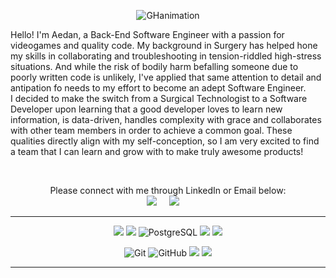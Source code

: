 <div align="center">

![GHanimation](https://media.giphy.com/media/EsTnC42r6jXa2lkliT/giphy.gif)
  
</div>
 

Hello! I'm Aedan, a Back-End Software Engineer with a passion for videogames and quality code. 
My background in Surgery has helped hone my skills in collaborating and troubleshooting in tension-riddled high-stress situations. And while the risk of bodily harm befalling someone due to poorly written code is unlikely, I've applied that same attention to detail and antipation fo needs to my effort to become an adept Software Engineer. <br>
I decided to make the switch from a Surgical Technologist to a Software Developer upon learning that a good developer loves to learn new information, is data-driven, handles complexity with grace and collaborates with other team members in order to achieve a common goal. These qualities directly align with my self-conception, so I am very excited to find a team that I can learn and grow with to make truly awesome products!  
  
<br>

<p align="center">
Please connect with me through LinkedIn or Email below: <br>
  <a target="_blank"href="https://www.linkedin.com/in/aedan-y/"><img src="https://img.shields.io/badge/linkedin-%230077B5.svg?&style=for-the-badge&logo=linkedin&logoColor=white" /></a>&nbsp;&nbsp;&nbsp;&nbsp;
  <a href="mailto:aedanyturralde@gmail.com?subject=Message%20From%20my%20Github"><img src="https://img.shields.io/badge/gmail-%23D14836.svg?&style=for-the-badge&logo=gmail&logoColor=white" /></a>&nbsp;&nbsp;&nbsp;&nbsp;
</p>

<hr/>

<p align="center">
<img src="https://img.shields.io/badge/Ruby-CC342D?style=for-the-badge&logo=ruby&logoColor=white"/>
<img src="https://img.shields.io/badge/Ruby_on_Rails-CC0000?style=for-the-badge&logo=ruby-on-rails&logoColor=white" />
<img alt="PostgreSQL" src="https://img.shields.io/badge/PostgreSQL-316192?style=for-the-badge&logo=postgresql&logoColor=white"/>
<img src="https://img.shields.io/badge/Rspec%20-677d2b.svg?&style=for-the-badge&logo=rspec&logoColor=white" />
<img src="https://img.shields.io/badge/HTML5-E34F26?style=for-the-badge&logo=html5&logoColor=white"/>
</p>

<p align="center">
<img alt="Git" src="https://img.shields.io/badge/GIT-E44C30?style=for-the-badge&logo=git&logoColor=white"/>
<img alt="GitHub" src="https://img.shields.io/badge/GitHub%20-%2320232a.svg?&style=for-the-badge&logo=GitHub&logoColor=%23EFF7FF" />
<img atl="Heroku" src="https://img.shields.io/badge/Heroku-430098?style=for-the-badge&logo=heroku&logoColor=white"/>
<img atl="VisualStudioCode" src="https://img.shields.io/badge/Visual_Studio_Code-0078D4?style=for-the-badge&logo=visual%20studio%20code&logoColor=white"/>
</p>

<hr/>


